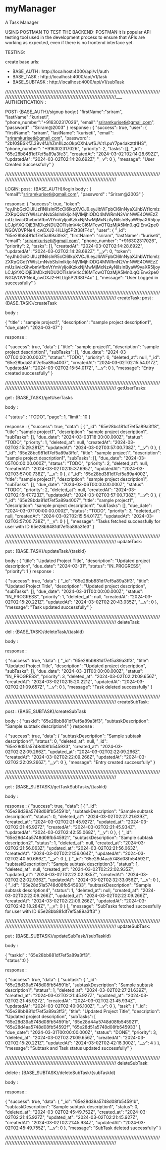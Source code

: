 # myManager
A Task Manager


USING POSTMAN TO TEST THE BACKEND:
 POSTMAN it is popular API testing tool used in the development process to ensure that APIs are working as expected, even if there is no frontend interface yet.

TESTING:

 create base urls:

  * BASE_AUTH :  http://localhost:4000/api/v1/auth
  * BASE_TASK : http://localhost:4000/api/v1/task
  * BASE_SUBTASK : http://localhost:4000/api/v1/subTask
 
//////////////////////////////////////////////////////////////////////////////////////////////////////////////////////////////////////////////////////////////////////////___
AUTHENTICATION :
  
   POST: {BASE_AUTH}/signup
   body:{
          "firstName":"sriram",
         "lastName":"kuriseti",			 
         "phone_number":"+916302317026",
         "email":"sriramkuriseti@gmail.com",
         "password" : "Sriram@2003"
       }
     response : {
    "success": true,
    "user": {
        "firstName": "sriram",
        "lastName": "kuriseti",
        "email": "sriramkuriseti@gmail.com",
        "password": "$2b$10$BSKfZ.39v4fJ/hZm1ILzoOkpOXhLwfSJV.t1.puY7pe4akzttl1HS",
        "phone_number": "+916302317026",
        "priority": 2,
        "tasks": [],
        "_id": "65e28b8481df7ef5a89a3fe3",
        "createdAt": "2024-03-02T02:14:28.692Z",
        "updatedAt": "2024-03-02T02:14:28.692Z",
        "__v": 0
    },
    "message": "User Created Successfully"
}


//////////////////////////////////////////////////////////////////////////////////////////////////////////////////////////////////////////////////////////////////////////

LOGIN:
post : {BASE_AUTH}/login
body :
     {
      "email":"sriramkuriseti@gmail.com",
       "password" : "Sriram@2003"
     }

response:
{
    "success": true,
    "token": "eyJhbGciOiJIUzI1NiIsInR5cCI6IkpXVCJ9.eyJlbWFpbCI6InNyaXJhbWt1cmlzZXRpQGdtYWlsLmNvbSIsImlkIjoiNjVlMjhiODQ4MWRmN2VmNWE4OWEzZmUzIiwicGhvbmVfbnVtYmVyIjoiKzkxNjMwMjMxNzAyNiIsInByaW9yaXR5IjoyLCJpYXQiOjE3MDkzNDU2OTIsImV4cCI6MTcwOTQzMjA5Mn0.qQIEnv2pe0NGQVOVPNe4_cwDXJ2-HLLlg5P2t38fF4o",
    "user": {
        "_id": "65e28b8481df7ef5a89a3fe3",
        "firstName": "sriram",
        "lastName": "kuriseti",
        "email": "sriramkuriseti@gmail.com",
        "phone_number": "+916302317026",
        "priority": 2,
        "tasks": [],
        "createdAt": "2024-03-02T02:14:28.692Z",
        "updatedAt": "2024-03-02T02:14:28.692Z",
        "__v": 0,
        "token": "eyJhbGciOiJIUzI1NiIsInR5cCI6IkpXVCJ9.eyJlbWFpbCI6InNyaXJhbWt1cmlzZXRpQGdtYWlsLmNvbSIsImlkIjoiNjVlMjhiODQ4MWRmN2VmNWE4OWEzZmUzIiwicGhvbmVfbnVtYmVyIjoiKzkxNjMwMjMxNzAyNiIsInByaW9yaXR5IjoyLCJpYXQiOjE3MDkzNDU2OTIsImV4cCI6MTcwOTQzMjA5Mn0.qQIEnv2pe0NGQVOVPNe4_cwDXJ2-HLLlg5P2t38fF4o"
    },
    "message": "User Logged in successfully"
}

//////////////////////////////////////////////////////////////////////////////////////////////////////////////////////////////////////////////////////////////////////////
createTask:
post : {BASE_TASK}/createTask

body :

{   "title" : "sample project1",
    "description": "sample project description1",
    "due_date": "2024-03-07"
}

response :

{
    "success": true,
    "data": {
        "title": "sample project1",
        "description": "sample project description1",
        "subTasks": [],
        "due_date": "2024-03-07T00:00:00.000Z",
        "status": "TODO",
        "priority": 0,
        "deleted_at": null,
        "_id": "65e28bda81df7ef5a89a4007",
        "createdAt": "2024-03-02T02:15:54.017Z",
        "updatedAt": "2024-03-02T02:15:54.017Z",
        "__v": 0
    },
    "message": "Entry created successfully"
}

//////////////////////////////////////////////////////////////////////////////////////////////////////////////////////////////////////////////////////////////////////////
getUserTasks:

get : {BASE_TASK}/getUserTasks

body :

{
  "status" : "TODO",
  "page": 1,
  "limit": 10
}

response :
{
    "success": true,
    "data": [
        {
            "_id": "65e28bc181df7ef5a89a3ff8",
            "title": "sample project1",
            "description": "sample project description1",
            "subTasks": [],
            "due_date": "2024-03-03T18:30:00.000Z",
            "status": "TODO",
            "priority": 1,
            "deleted_at": null,
            "createdAt": "2024-03-02T02:15:29.281Z",
            "updatedAt": "2024-03-02T03:57:00.738Z",
            "__v": 0
        },
        {
            "_id": "65e28bc981df7ef5a89a3ffd",
            "title": "sample project1",
            "description": "sample project description1",
            "subTasks": [],
            "due_date": "2024-03-05T00:00:00.000Z",
            "status": "TODO",
            "priority": 2,
            "deleted_at": null,
            "createdAt": "2024-03-02T02:15:37.695Z",
            "updatedAt": "2024-03-02T03:57:00.738Z",
            "__v": 0
        },
        {
            "_id": "65e28bd381df7ef5a89a4002",
            "title": "sample project1",
            "description": "sample project description1",
            "subTasks": [],
            "due_date": "2024-03-06T00:00:00.000Z",
            "status": "TODO",
            "priority": 2,
            "deleted_at": null,
            "createdAt": "2024-03-02T02:15:47.723Z",
            "updatedAt": "2024-03-02T03:57:00.738Z",
            "__v": 0
        },
        {
            "_id": "65e28bda81df7ef5a89a4007",
            "title": "sample project1",
            "description": "sample project description1",
            "subTasks": [],
            "due_date": "2024-03-07T00:00:00.000Z",
            "status": "TODO",
            "priority": 3,
            "deleted_at": null,
            "createdAt": "2024-03-02T02:15:54.017Z",
            "updatedAt": "2024-03-02T03:57:00.738Z",
            "__v": 0
        }
    ],
    "message": "Tasks fetched successfully for user with ID 65e28b8481df7ef5a89a3fe3"
}

//////////////////////////////////////////////////////////////////////////////////////////////////////////////////////////////////////////////////////////////////////////
  updateTask:
  
  put : {BASE_TASK}/updateTask/{taskId}
  
  body :
  {
    "title": "Updated Project Title",
    "description": "Updated project description",
    "due_date": "2024-03-31",
    "status": "IN_PROGRESS",
    "priority": 1
}
response :

{
    "success": true,
    "data": {
        "_id": "65e28bb881df7ef5a89a3ff3",
        "title": "Updated Project Title",
        "description": "Updated project description",
        "subTasks": [],
        "due_date": "2024-03-31T00:00:00.000Z",
        "status": "IN_PROGRESS",
        "priority": 1,
        "deleted_at": null,
        "createdAt": "2024-03-02T02:15:20.221Z",
        "updatedAt": "2024-03-02T02:20:43.035Z",
        "__v": 0
    },
    "message": "Task updated successfully"
}

  //////////////////////////////////////////////////////////////////////////////////////////////////////////////////////////////////////////////////////////////////////////
deleteTask:

 del : {BASE_TASK}/deleteTask/{taskId}
 
  body :

response :

{
    "success": true,
    "data": {
        "_id": "65e28bb881df7ef5a89a3ff3",
        "title": "Updated Project Title",
        "description": "Updated project description",
        "subTasks": [],
        "due_date": "2024-03-31T00:00:00.000Z",
        "status": "IN_PROGRESS",
        "priority": 3,
        "deleted_at": "2024-03-02T02:21:09.656Z",
        "createdAt": "2024-03-02T02:15:20.221Z",
        "updatedAt": "2024-03-02T02:21:09.657Z",
        "__v": 0
    },
    "message": "Task deleted successfully"
}

  //////////////////////////////////////////////////////////////////////////////////////////////////////////////////////////////////////////////////////////////////////////
createSubTask:

post : {BASE_SUBTASK}/createSubTask

  body :
  {
    "taskId": "65e28bb881df7ef5a89a3ff3",
    "subtaskDescription": "Sample subtask description4"
}
response :

{
    "success": true,
    "data": {
        "subtaskDescription": "Sample subtask description4",
        "status": 0,
        "deleted_at": null,
        "_id": "65e28d51a5748d08fb545933",
        "created_at": "2024-03-02T02:22:09.266Z",
        "updated_at": "2024-03-02T02:22:09.266Z",
        "createdAt": "2024-03-02T02:22:09.266Z",
        "updatedAt": "2024-03-02T02:22:09.266Z",
        "__v": 0
    },
    "message": "Entry created successfully"
}

  //////////////////////////////////////////////////////////////////////////////////////////////////////////////////////////////////////////////////////////////////////////

get : {BASE_SUBTASK}/getTaskSubTasks/{taskId}

  body :

response :
{
    "success": true,
    "data": [
        {
            "_id": "65e28d39a5748d08fb54591b",
            "subtaskDescription": "Sample subtask description1",
            "status": 0,
            "deleted_at": "2024-03-02T02:27:21.639Z",
            "created_at": "2024-03-02T02:21:45.927Z",
            "updated_at": "2024-03-02T02:21:45.927Z",
            "createdAt": "2024-03-02T02:21:45.934Z",
            "updatedAt": "2024-03-02T02:42:55.068Z",
            "__v": 0
        },
        {
            "_id": "65e28d44a5748d08fb545921",
            "subtaskDescription": "Sample subtask description2",
            "status": 1,
            "deleted_at": null,
            "created_at": "2024-03-02T02:21:56.063Z",
            "updated_at": "2024-03-02T02:21:56.063Z",
            "createdAt": "2024-03-02T02:21:56.064Z",
            "updatedAt": "2024-03-02T02:40:50.666Z",
            "__v": 0
        },
        {
            "_id": "65e28d4aa5748d08fb54592f",
            "subtaskDescription": "Sample subtask description3",
            "status": 1,
            "deleted_at": null,
            "created_at": "2024-03-02T02:22:02.935Z",
            "updated_at": "2024-03-02T02:22:02.935Z",
            "createdAt": "2024-03-02T02:22:02.936Z",
            "updatedAt": "2024-03-02T02:32:33.056Z",
            "__v": 0
        },
        {
            "_id": "65e28d51a5748d08fb545933",
            "subtaskDescription": "Sample subtask description4",
            "status": 1,
            "deleted_at": null,
            "created_at": "2024-03-02T02:22:09.266Z",
            "updated_at": "2024-03-02T02:22:09.266Z",
            "createdAt": "2024-03-02T02:22:09.266Z",
            "updatedAt": "2024-03-02T02:42:18.284Z",
            "__v": 0
        }
    ],
    "message": "SubTasks fetched successfully for user with ID 65e28bb881df7ef5a89a3ff3"
}

  //////////////////////////////////////////////////////////////////////////////////////////////////////////////////////////////////////////////////////////////////////////
updateSubTask:

put :  {BASE_SUBTASK}/updateSubTask/{subTaskId}

  body :

  {
    "taskId" : "65e28bb881df7ef5a89a3ff3",  
    "status":0
}

response :

{
    "success": true,
    "data": {
        "subtask": {
            "_id": "65e28d39a5748d08fb54591b",
            "subtaskDescription": "Sample subtask description1",
            "status": 1,
            "deleted_at": "2024-03-02T02:27:21.639Z",
            "created_at": "2024-03-02T02:21:45.927Z",
            "updated_at": "2024-03-02T02:21:45.927Z",
            "createdAt": "2024-03-02T02:21:45.934Z",
            "updatedAt": "2024-03-02T02:40:06.100Z",
            "__v": 0
        },
        "task": {
            "_id": "65e28bb881df7ef5a89a3ff3",
            "title": "Updated Project Title",
            "description": "Updated project description",
            "subTasks": [
                "65e28d39a5748d08fb54591b",
                "65e28d44a5748d08fb545921",
                "65e28d4aa5748d08fb54592f",
                "65e28d51a5748d08fb545933"
            ],
            "due_date": "2024-03-31T00:00:00.000Z",
            "status": "DONE",
            "priority": 3,
            "deleted_at": "2024-03-02T02:21:09.656Z",
            "createdAt": "2024-03-02T02:15:20.221Z",
            "updatedAt": "2024-03-02T02:42:18.300Z",
            "__v": 4
        }
    },
    "message": "Subtask and Task status updated successfully"
}

  //////////////////////////////////////////////////////////////////////////////////////////////////////////////////////////////////////////////////////////////////////////
deleteSubTask:
                                     
delete :  {BASE_SUBTASK}/deleteSubTask/{subTaskId}

  body :

response :

{
    "success": true,
    "data": {
        "_id": "65e28d39a5748d08fb54591b",
        "subtaskDescription": "Sample subtask description1",
        "status": 0,
        "deleted_at": "2024-03-02T02:45:49.752Z",
        "created_at": "2024-03-02T02:21:45.927Z",
        "updated_at": "2024-03-02T02:21:45.927Z",
        "createdAt": "2024-03-02T02:21:45.934Z",
        "updatedAt": "2024-03-02T02:45:49.755Z",
        "__v": 0
    },
    "message": "SubTask deleted successfully"
}

  //////////////////////////////////////////////////////////////////////////////////////////////////////////////////////////////////////////////////////////////////////////
  
